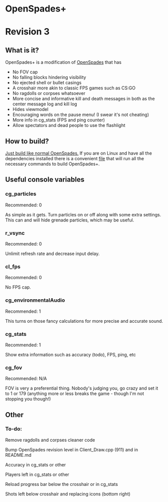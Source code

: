 # OpenSpades+
# Revision 3

## What is it?
OpenSpades+ is a modification of [OpenSpades](https://github.com/yvt/openspades) that has

* No FOV cap
* No falling blocks hindering visibility
* No ejected shell or bullet casings
* A crosshair more akin to classic FPS games such as CS:GO
* No ragdolls or corpses whatsoever
* More concise and informative kill and death messages in both as the center message log and kill log
* Hides viewmodel
* Encouraging words on the pause menu! (I swear it's not cheating)
* More info in cg_stats (FPS and ping counter)
* Allow spectators and dead people to use the flashlight

## How to build?
[Just build like normal OpenSpades.](https://github.com/yvt/openspades/wiki/Building)
If you are on Linux and have all the dependencies installed there is a convenient [file](https://github.com/nonperforming/openspadesplus/blob/master/build.sh) that will run all the necessary commands to build OpenSpades+.

## Useful console variables

### cg_particles
Recommended: 0

As simple as it gets. Turn particles on or off along with some extra settings. This can and will hide grenade particles, which may be useful.

### r_vsync
Recommended: 0

Unlimit refresh rate and decrease input delay.

### cl_fps
Recommended: 0

No FPS cap.

### cg_environmentalAudio
Recommended: 1

This turns on those fancy calculations for more precise and accurate sound.

### cg_stats
Recommended: 1

Show extra information such as accuracy (todo), FPS, ping, etc

### cg_fov
Recommended: N/A

FOV is very a preferential thing. Nobody's judging you, go crazy and set it to 1 or 179 (anything more or less breaks the game - though I'm not stopping you though!)

## Other
### To-do:
Remove ragdolls and corpses cleaner code

Bump OpenSpades revision level in Client_Draw.cpp (911) and in README.md

Accuracy in cg_stats or other

Players left in cg_stats or other

Reload progress bar below the crosshair or in cg_stats

Shots left below crosshair and replacing icons (bottom right)
